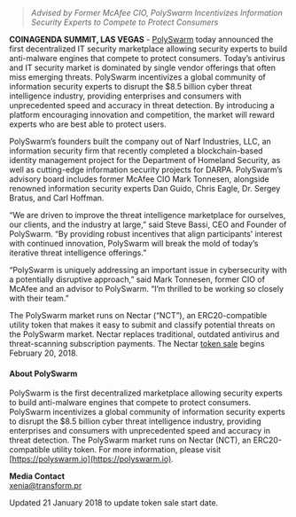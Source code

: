 > *Advised by Former McAfee CIO, PolySwarm Incentivizes Information Security Experts to Compete to Protect Consumers*

**COINAGENDA SUMMIT, LAS VEGAS** - [PolySwarm](https://polyswarm.io) today announced the first decentralized IT security marketplace allowing security experts to build anti-malware engines that compete to protect consumers. Today’s antivirus and IT security market is dominated by single vendor offerings that often miss emerging threats. PolySwarm incentivizes a global community of information security experts to disrupt the $8.5 billion cyber threat intelligence industry, providing enterprises and consumers with unprecedented speed and accuracy in threat detection. By introducing a platform  encouraging innovation and competition, the market will reward experts who are best able to protect users. 

PolySwarm’s founders built the company out of Narf Industries, LLC, an information security firm that recently completed a blockchain-based identity management project for the Department of Homeland Security, as well as cutting-edge information security projects for DARPA. PolySwarm’s advisory board includes former McAfee CIO Mark Tonnesen, alongside renowned information security experts Dan Guido, Chris Eagle, Dr. Sergey Bratus, and Carl Hoffman. 

“We are driven to improve the threat intelligence marketplace for ourselves, our clients, and the industry at large,” said Steve Bassi, CEO and Founder of PolySwarm. “By providing robust incentives that align participants’ interest with continued innovation, PolySwarm will break the mold of today’s iterative threat intelligence offerings.” 

“PolySwarm is uniquely addressing an important issue in cybersecurity with a potentially disruptive approach,” said Mark Tonnesen, former CIO of McAfee and an advisor to PolySwarm. “I’m thrilled to be working so closely with their team.” 

The PolySwarm market runs on Nectar (“NCT”), an ERC20-compatible utility token that makes it easy to submit and classify potential threats on the PolySwarm market. Nectar replaces traditional, outdated antivirus and threat-scanning subscription payments. The Nectar [token sale](https://polyswarm.io) begins February 20, 2018. 


#### About PolySwarm

PolySwarm is the first decentralized marketplace allowing security experts to build anti-malware engines that compete to protect consumers.
PolySwarm incentivizes a global community of information security experts to disrupt the $8.5 billion cyber threat intelligence industry, providing enterprises and consumers with unprecedented speed and accuracy in threat detection.
The PolySwarm market runs on Nectar (NCT), an ERC20-compatible utility token. For more information, please visit [https://polyswarm.io](https://polyswarm.io).

**Media Contact**  
xenia@transform.pr  

Updated 21 January 2018 to update token sale start date.
